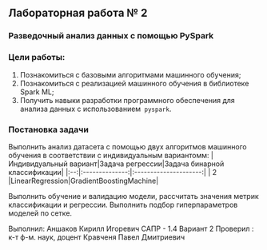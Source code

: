 ## Лабораторная работа № 2
### Разведочный анализ данных с помощью PySpark
### Цели работы:
1. Познакомиться с базовыми алгоритмами машинного обучения;
2. Познакомиться с реализацией машинного обучения в библиотеке Spark ML;
3. Получить навыки разработки программного обеспечения для анализа данных с 
использованием` pyspark`.

### Постановка задачи
Выполнить анализ датасета с помощью двух алгоритмов машинного обучения в соответствии с индивидуальным вариантомм: 
|Индивидуальный вариант|Задача регрессии|Задача бинарной классификации|
|:--:|:--------------:|:---------------------:|
|  2 |LinearRegression|GradientBoostingMachine|

Выполнить обучение и валидацию модели, рассчитать значения метрик классификации и 
регрессии. Выполнить подбор гиперпараметров моделей по сетке.


Выполнил: Аншаков Кирилл Игоревич САПР - 1.4 Вариант 2
Проверил : к-т ф-м. наук, доцент Кравченя Павел Дмитриевич

